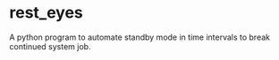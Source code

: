 # rest_eyes
A python program to automate standby mode in time intervals to break continued system job.
